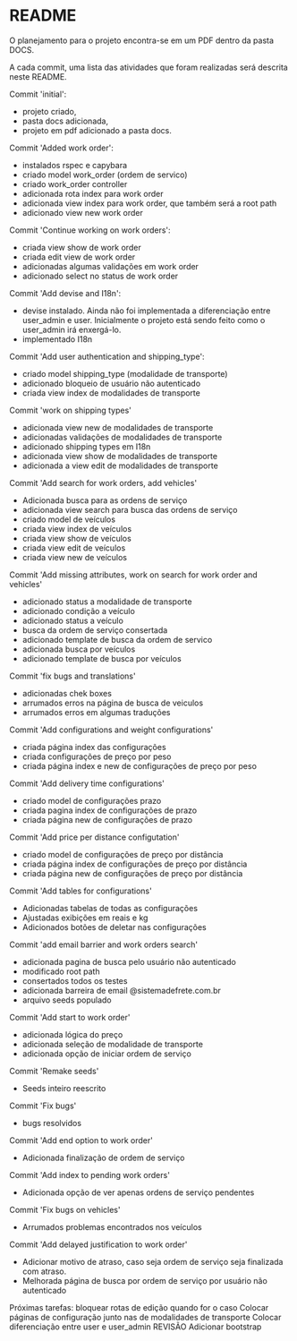 # README
O planejamento para o projeto encontra-se em um PDF dentro da pasta DOCS.

A cada commit, uma lista das atividades que foram realizadas será descrita neste README.

Commit 'initial': 
- projeto criado, 
- pasta docs adicionada, 
- projeto em pdf adicionado a pasta docs.

Commit 'Added work order':
- instalados rspec e capybara
- criado model work_order (ordem de servico)
- criado work_order controller
- adicionada rota index para work order
- adicionada view index para work order, que também será a root path
- adicionado view new work order

Commit 'Continue working on work orders':
- criada view show de work order
- criada edit view de work order
- adicionadas algumas validações em work order
- adicionado select no status de work order

Commit 'Add devise and I18n':
- devise instalado. Ainda não foi implementada a diferenciação entre user_admin e user.
Inicialmente o projeto está sendo feito como o user_admin irá enxergá-lo.
- implementado I18n

Commit 'Add user authentication and shipping_type':
- criado model shipping_type (modalidade de transporte)
- adicionado bloqueio de usuário não autenticado
- criada view index de modalidades de transporte

Commit 'work on shipping types'
- adicionada view new de modalidades de transporte
- adicionadas validações de modalidades de transporte
- adicionado shipping types em I18n 
- adicionada view show de modalidades de transporte
- adicionada a view edit de modalidades de transporte

Commit 'Add search for work orders, add vehicles'
- Adicionada busca para as ordens de serviço
- adicionada view search para busca das ordens de serviço
- criado model de veículos
- criada view index de veículos
- criada view show de veículos
- criada view edit de veículos
- criada view new de veículos

Commit 'Add missing attributes, work on search for work order and vehicles'
- adicionado status a modalidade de transporte
- adicionado condição a veículo
- adicionado status a veículo
- busca da ordem de serviço consertada
- adicionado template de busca da ordem de servico
- adicionada busca por veículos
- adicionado template de busca por veículos

Commit 'fix bugs and translations'
- adicionadas chek boxes
- arrumados erros na página de busca de veiculos
- arrumados erros em algumas traduções

Commit 'Add configurations and weight configurations'
- criada página index das configurações
- criada configurações de preço por peso
- criada página index e new de configurações de preço por peso

Commit 'Add delivery time configurations'
- criado model de configurações prazo
- criada pagina index de configurações de prazo
- criada página new de configurações de prazo

Commit 'Add price per distance configutation'
- criado model de configurações de preço por distância
- criada página index de configurações de preço por distância
- criada página new de configurações de preço por distância

Commit 'Add tables for configurations'
- Adicionadas tabelas de todas as configurações
- Ajustadas exibições em reais e kg
- Adicionados botões de deletar nas configurações

Commit 'add email barrier and work orders search'
- adicionada pagina de busca pelo usuário não autenticado
- modificado root path
- consertados todos os testes
- adicionada barreira de email @sistemadefrete.com.br
- arquivo seeds populado

Commit 'Add start to work order'
- adicionada lógica do preço
- adicionada seleção de modalidade de transporte
- adicionada opção de iniciar ordem de serviço

Commit 'Remake seeds'
- Seeds inteiro reescrito

Commit 'Fix bugs'
- bugs resolvidos

Commit 'Add end option to work order'
- Adicionada finalização de ordem de serviço

Commit 'Add index to pending work orders'
- Adicionada opção de ver apenas ordens de serviço pendentes

Commit 'Fix bugs on vehicles'
- Arrumados problemas encontrados nos veículos

Commit 'Add delayed justification to work order'
- Adicionar motivo de atraso, caso seja ordem de serviço seja finalizada com atraso.
- Melhorada página de busca por ordem de serviço por usuário não autenticado

Próximas tarefas:
bloquear rotas de edição quando for o caso
Colocar páginas de configuração junto nas de modalidades de transporte
Colocar diferenciação entre user e user_admin
REVISÃO
Adicionar bootstrap
